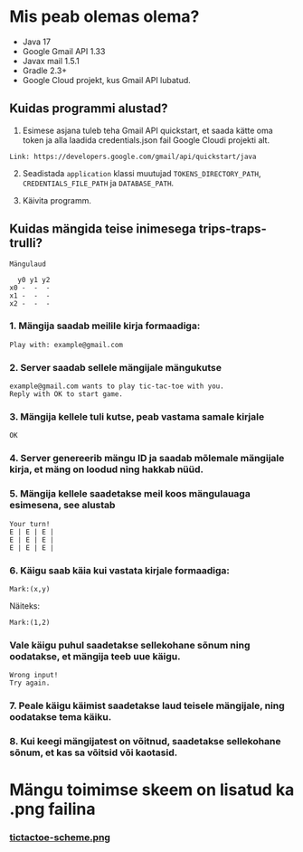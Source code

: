 
# Mis peab olemas olema?
* Java 17
* Google Gmail API 1.33
* Javax mail 1.5.1
* Gradle 2.3+
* Google Cloud projekt, kus Gmail API lubatud.

## Kuidas programmi alustad?

1. Esimese asjana tuleb teha Gmail API quickstart, et saada kätte oma token ja alla laadida credentials.json fail Google Cloudi projekti alt.
```
Link: https://developers.google.com/gmail/api/quickstart/java
```

2. Seadistada `application` klassi muutujad `TOKENS_DIRECTORY_PATH`, `CREDENTIALS_FILE_PATH` ja `DATABASE_PATH`.


3. Käivita programm.

## Kuidas mängida teise inimesega trips-traps-trulli?

```
Mängulaud
    
  y0 y1 y2
x0 -  -  -
x1 -  -  -
x2 -  -  -
```

### 1. Mängija saadab meilile kirja formaadiga:
```
Play with: example@gmail.com
```

### 2. Server saadab sellele mängijale mängukutse

```
example@gmail.com wants to play tic-tac-toe with you.
Reply with OK to start game.
```

### 3. Mängija kellele tuli kutse, peab vastama samale kirjale
``
OK
``

### 4. Server genereerib mängu ID ja saadab mõlemale mängijale kirja, et mäng on loodud ning hakkab nüüd.

### 5. Mängija kellele saadetakse meil koos mängulauaga esimesena, see alustab
```
Your turn!
E | E | E |
E | E | E |
E | E | E |
```

### 6. Käigu saab käia kui vastata kirjale formaadiga: 
```
Mark:(x,y)
```
Näiteks:
```
Mark:(1,2)
```
### Vale käigu puhul saadetakse sellekohane sõnum ning oodatakse, et mängija teeb uue käigu.
```
Wrong input!
Try again.
```

### 7. Peale käigu käimist saadetakse laud teisele mängijale, ning oodatakse tema käiku.

### 8. Kui keegi mängijatest on võitnud, saadetakse sellekohane sõnum, et kas sa võitsid või kaotasid.

# Mängu toimimse skeem on lisatud ka .png failina
### <a href="https://github.com/rreintal/tic-tac-toe/blob/master/scheme/tictactoe-scheme.png">tictactoe-scheme.png</a>
